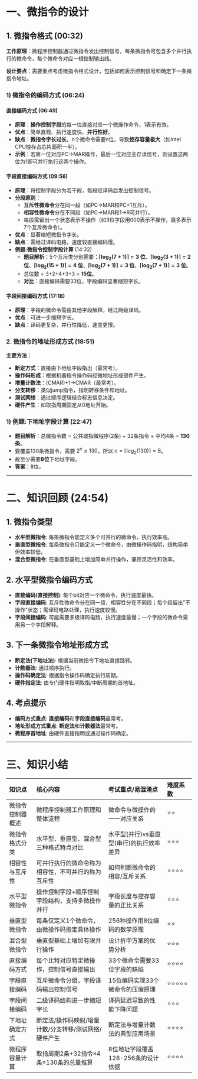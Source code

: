 # 一、微指令的设计

## 1. 微指令格式 (00:32)

**工作原理**：微程序控制器通过微指令发出控制信号，每条微指令可包含多个并行执行的微命令，每个微命令对应一根控制输出线。

**设计要点**：需要重点考虑微指令格式设计，包括如何表示控制信号和确定下一条微指令地址。

### 1) 微指令的编码方式 (06:24)

#### 直接编码方式 (06:49)

* **原理**：**操作控制字段**的每一位直接对应一个微操作命令，1表示有效。
* **优点**：简单直观、执行速度快、**并行性好**。
* **缺点**：**微指令字长过长**，n个微命令需要n位，导致**控存容量极大**（如Intel CPU控存占芯片面积一半）。
* **示例**：若第一位对应PC→MAR操作，最后一位对应主存读信号，则设置这两位为1即可并行执行这两个操作。

#### 字段直接编码方式 (09:56)

* **原理**：将控制字段分为若干段，每段经译码后发出控制信号。
* **分段原则**：
    * **互斥性微命令**分在同一段（如PC→MAR和PC+1互斥）。
    * **相容性微命令**分在不同段（如PC→MAR和1→R可并行）。
    * 每段需留出一个状态表示不操作（如3位字段用000表示不操作，最多表示7个互斥微命令）。
* **优点**：显著缩短微指令字长。
* **缺点**：需经过译码电路，速度较直接编码慢。
* **例题:微指令控制字段计算** (14:32)
    * **题目解析**：5个互斥类分别需要：**$\lceil\log_2(7+1)\rceil = 3$ 位**、**$\lceil\log_2(3+1)\rceil = 2$ 位**、**$\lceil\log_2(15+1)\rceil = 4$ 位**、**$\lceil\log_2(7+1)\rceil = 3$ 位**、**$\lceil\log_2(7+1)\rceil = 3$ 位**。
    * 总位数 = 3+2+4+3+3 = **15位**。
    * **对比**：直接编码需要33位，字段编码显著缩短字长。

#### 字段间接编码方式 (17:18)

* **原理**：字段的微命令需由其他字段解释，经过两级译码。
* **优点**：可进一步缩短字长。
* **缺点**：译码更复杂，并行性降低，速度更慢。

### 2. 微指令的地址形成方式 (18:51)

**主要方法**：

* **断定方式**：直接由下地址字段指出（最常考）。
* **操作码形成**：根据机器指令操作码经微地址形成部件产生。
* **增量计数法**：(CMAR)+1→CMAR（最常考）。
* **分支转移**：类似jump指令，指明转移条件和地址。
* **测试网络**：通过顺序逻辑结合标志信息决定。
* **硬件产生**：如取指周期固定从0地址开始。

### 1) 例题:下地址字段计算 (22:47)

* **题目解析**：总微指令数 = 公共取指微程序(2条) + 32条指令 × 平均4条 = **130条**。
* 要覆盖130条微指令，需要 $2^n \ge 130$，所以 $n = \lceil\log_2(130)\rceil = 8$。
* 故至少需要**8位**下地址字段。
* **答案**：8位。

---

# 二、知识回顾 (24:54)

## 1. 微指令类型

* **水平型微指令**: 每条微指令能定义多个可并行的微命令，执行效率高。
* **垂直型微指令**: 每条微指令只能定义一个微命令，由微操作码指明，结构简单但效率较低。
* **混合型微指令**: 在垂直型基础上增加简单并行操作，兼顾灵活性和效率。

## 2. 水平型微指令编码方式

* **直接编码(直接控制)**: 每个bit对应一个微命令，执行速度最快。
* **字段直接编码**: 互斥性微命令分在同一段，相容性分在不同段；每个段留出"不操作"状态；需译码电路处理，执行速度较慢。
* **字段间接编码**: 可能需要多级译码电路，执行速度最慢；一个字段的微命令需用另一个字段解释。

## 3. 下一条微指令地址形成方式

* **断定法(下地址法)**: 根据当前微指令下地址直接跳转。
* **计数器法**: 通过顺序执行。
* **操作码确定法**: 根据指令操作码确定执行周期。
* **硬件指定法**: 由专门硬件指明取指/中断周期的首地址。

## 4. 考点提示

* **编码方式重点**: **直接编码**和**字段直接编码**最常考。
* **地址形成方式重点**: **断定法**和**计数器法**最常考。
* **微程序首地址**: 由硬件直接指明或通过操作码确定。

---

# 三、知识小结

| 知识点          | 核心内容                                     | 考试重点/易混淆点                          | 难度系数 |
| :-------------- | :------------------------------------------- | :----------------------------------------- | :------- |
| 微指令控制器概述 | 微程序控制器工作原理和整体流程               | 微命令与微操作的一一对应关系               | ⭐⭐       |
| 微指令格式分类  | 水平型、垂直型、混合型三种格式特点对比       | 水平型(并行)vs垂直型(串行)的执行效率差异   | ⭐⭐⭐     |
| 相容性与互斥性  | 可并行执行的微命令称为相容性，不可并行的称为互斥性 | 如何判断微命令的相容/互斥关系            | ⭐⭐⭐⭐   |
| 水平型微指令    | 操作控制字段+顺序控制字段结构，支持多微操作并行 | 字段长度与控存容量的正比关系               | ⭐⭐⭐     |
| 垂直型微指令    | 每条仅定义1个微命令，由微操作码指定具体操作    | 256种操作用8位编码的数学原理               | ⭐⭐       |
| 混合型微指令    | 垂直型基础上增加有限并行操作                 | 设计折中方案的优势分析                     | ⭐⭐⭐     |
| 直接编码方式    | 每个比特对应特定微操作，控制信号直接输出     | 33个微命令需要33位字段的缺陷               | ⭐⭐⭐⭐   |
| 字段直接编码    | 互斥微命令分组，字段译码输出控制信号         | 15位编码实现33个微命令的压缩原理           | ⭐⭐⭐⭐⭐ |
| 字段间接编码    | 二级译码结构进一步缩短字长                   | 译码延迟导致的性能下降问题                 | ⭐⭐⭐     |
| 下地址确定方式  | 断定法/操作码映射/增量计数/分支转移/测试网络/硬件产生 | 断定法与增量计数法的典型应用场景           | ⭐⭐⭐⭐   |
| 微程序容量计算  | 取指周期2条+32指令×4条=130条的总量推算       | 8位地址字段覆盖128-256条的设计依据         | ⭐⭐⭐⭐   |